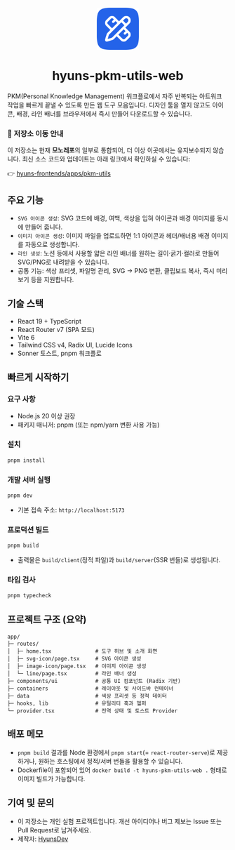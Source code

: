 
<p align="center">
    <img src = "./public/favicon.png" height = "96px" alt = "Hyuns PKM Utils 아이콘"/>
</p>
<h1 align="center">hyuns-pkm-utils-web</h1>

PKM(Personal Knowledge Management) 워크플로에서 자주 반복되는 아트워크 작업을 빠르게 끝낼 수 있도록 만든 웹 도구 모음입니다. 디자인 툴을 열지 않고도 아이콘, 배경, 라인 배너를 브라우저에서 즉시 만들어 다운로드할 수 있습니다.

### 🚨 저장소 이동 안내

이 저장소는 현재 **모노레포**의 일부로 통합되어, 더 이상 이곳에서는 유지보수되지 않습니다.
최신 소스 코드와 업데이트는 아래 링크에서 확인하실 수 있습니다:

👉 [hyuns-frontends/apps/pkm-utils](https://github.com/HyunsDev/hyuns-frontends/tree/main/apps/pkm-utils)


## 주요 기능
- `SVG 아이콘 생성`: SVG 코드에 배경, 여백, 색상을 입혀 아이콘과 배경 이미지를 동시에 만들어 줍니다.
- `이미지 아이콘 생성`: 이미지 파일을 업로드하면 1:1 아이콘과 헤더/배너용 배경 이미지를 자동으로 생성합니다.
- `라인 생성`: 노션 등에서 사용할 얇은 라인 배너를 원하는 길이·굵기·컬러로 만들어 SVG/PNG로 내려받을 수 있습니다.
- 공통 기능: 색상 프리셋, 파일명 관리, SVG → PNG 변환, 클립보드 복사, 즉시 미리보기 등을 지원합니다.

## 기술 스택
- React 19 + TypeScript
- React Router v7 (SPA 모드)
- Vite 6
- Tailwind CSS v4, Radix UI, Lucide Icons
- Sonner 토스트, pnpm 워크플로

## 빠르게 시작하기
### 요구 사항
- Node.js 20 이상 권장
- 패키지 매니저: pnpm (또는 npm/yarn 변환 사용 가능)

### 설치
```bash
pnpm install
```

### 개발 서버 실행
```bash
pnpm dev
```
- 기본 접속 주소: `http://localhost:5173`

### 프로덕션 빌드
```bash
pnpm build
```
- 출력물은 `build/client`(정적 파일)과 `build/server`(SSR 번들)로 생성됩니다.

### 타입 검사
```bash
pnpm typecheck
```

## 프로젝트 구조 (요약)
```text
app/
├─ routes/
│  ├─ home.tsx              # 도구 허브 및 소개 화면
│  ├─ svg-icon/page.tsx     # SVG 아이콘 생성
│  ├─ image-icon/page.tsx   # 이미지 아이콘 생성
│  └─ line/page.tsx         # 라인 배너 생성
├─ components/ui            # 공통 UI 컴포넌트 (Radix 기반)
├─ containers               # 레이아웃 및 사이드바 컨테이너
├─ data                     # 색상 프리셋 등 정적 데이터
├─ hooks, lib               # 유틸리티 훅과 헬퍼
└─ provider.tsx             # 전역 상태 및 토스트 Provider
```

## 배포 메모
- `pnpm build` 결과를 Node 환경에서 `pnpm start`(= `react-router-serve`)로 제공하거나, 원하는 호스팅에서 정적/서버 번들을 활용할 수 있습니다.
- Dockerfile이 포함되어 있어 `docker build -t hyuns-pkm-utils-web .` 형태로 이미지 빌드가 가능합니다.

## 기여 및 문의
- 이 저장소는 개인 실험 프로젝트입니다. 개선 아이디어나 버그 제보는 Issue 또는 Pull Request로 남겨주세요.
- 제작자: [HyunsDev](https://hyuns.dev)

